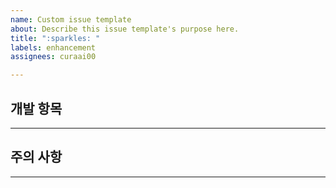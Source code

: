```yaml
---
name: Custom issue template
about: Describe this issue template's purpose here.
title: ":sparkles: "
labels: enhancement
assignees: curaai00

---
```


## 개발 항목 

---

## 주의 사항

---
